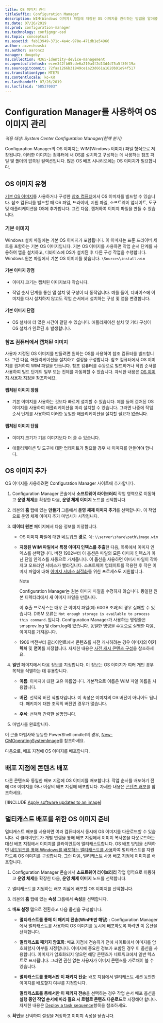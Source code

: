```yaml
---
title: OS 이미지 관리
titleSuffix: Configuration Manager
description: WIM(Windows 이미지) 파일에 저장된 OS 이미지를 관리하는 방법을 알아봅니다.
ms.date: 07/26/2019
ms.prod: configuration-manager
ms.technology: configmgr-osd
ms.topic: conceptual
ms.assetid: fab13949-371c-4a4c-978e-471db1e54966
author: aczechowski
ms.author: aaroncz
manager: dougeby
ms.collection: M365-identity-device-management
ms.openlocfilehash: ecee342fb65cde6a210a4f2d13d4d75a5f30f19a
ms.sourcegitcommit: 72faa1266b31849ce1a23d661a1620b01e94f517
ms.translationtype: MTE75
ms.contentlocale: ko-KR
ms.lasthandoff: 07/26/2019
ms.locfileid: "68537003"
---
```

# <a name="manage-os-images-with-configuration-manager"></a>Configuration Manager를 사용하여 OS 이미지 관리

*적용 대상: System Center Configuration Manager(현재 분기)*

Configuration Manager의 OS 이미지는 WIM(Windows 이미지) 파일 형식으로 저장됩니다. 이러한 이미지는 컴퓨터에 새 OS를 설치하고 구성하는 데 사용하는 참조 파일 및 폴더의 압축된 컬렉션입니다. 많은 OS 배포 시나리오에는 OS 이미지가 필요합니다.


## <a name="os-image-types"></a>OS 이미지 유형

[기본 OS 이미지](#default-image)를 사용하거나 구성한 [참조 컴퓨터](#bkmk_capture)에서 OS 이미지를 빌드할 수 있습니다. 참조 컴퓨터를 빌드할 때 OS 파일, 드라이버, 지원 파일, 소프트웨어 업데이트, 도구 및 애플리케이션을 OS에 추가합니다. 그런 다음, 캡처하여 이미지 파일을 만들 수 있습니다.

### <a name="default-image"></a>기본 이미지

Windows 설치 파일에는 기본 OS 이미지가 포함됩니다. 이 이미지는 표준 드라이버 세트를 포함하는 기본 OS 이미지입니다. 기본 OS 이미지를 사용하면 작업 순서 단계를 사용하여 앱을 설치하고, 디바이스에 OS가 설치된 후 다른 구성 작업을 수행합니다. Windows 원본 파일에서 기본 OS 이미지를 찾습니다. `\Sources\install.wim`  

#### <a name="default-image-advantages"></a>기본 이미지 장점

- 이미지 크기는 캡처된 이미지보다 작습니다.  

- 작업 순서 단계를 통한 앱 설치 및 구성이 더 동적입니다. 예를 들어, 디바이스에 이미지를 다시 설치하지 않고도 작업 순서에서 설치하는 구성 및 앱을 변경합니다.  

#### <a name="default-image-disadvantages"></a>기본 이미지 단점

- OS 설치에 더 많은 시간이 걸릴 수 있습니다. 애플리케이션 설치 및 기타 구성이 OS 설치가 완료된 후 발생합니다.  


### <a name="bkmk_capture"></a> 참조 컴퓨터에서 캡처된 이미지

사용자 지정된 OS 이미지를 만들려면 원하는 OS를 사용하여 참조 컴퓨터를 빌드합니다. 그런 다음, 애플리케이션을 설치하고 설정을 구성합니다. 참조 컴퓨터에서 OS 이미지를 캡처하여 WIM 파일을 만듭니다. 참조 컴퓨터를 수동으로 빌드하거나 작업 순서를 사용하여 빌드 단계의 일부 또는 전체를 자동화할 수 있습니다. 자세한 내용은 [OS 이미지 사용자 지정](/sccm/osd/get-started/customize-operating-system-images)을 참조하세요.  

#### <a name="captured-image-advantages"></a>캡처된 이미지 장점

- 기본 이미지를 사용하는 것보다 빠르게 설치할 수 있습니다. 예를 들어 캡처된 OS 이미지를 사용하여 애플리케이션을 미리 설치할 수 있습니다. 그러면 나중에 작업 순서 단계를 사용하여 이러한 동일한 애플리케이션을 설치할 필요가 없습니다.  

#### <a name="captured-image-disadvantages"></a>캡처된 이미지 단점

- 이미지 크기가 기본 이미지보다 더 클 수 있습니다.  

- 애플리케이션 및 도구에 대한 업데이트가 필요할 경우 새 이미지를 만들어야 합니다.  


## <a name="BKMK_AddOSImages"></a> OS 이미지 추가  

OS 이미지를 사용하려면 Configuration Manager 사이트에 추가합니다.

1. Configuration Manager 콘솔에서 **소프트웨어 라이브러리** 작업 영역으로 이동하고 **운영 체제**를 확장한 다음, **운영 체제 이미지** 노드를 선택합니다.  

2. 리본의 **홈** 탭에 있는 **만들기** 그룹에서 **운영 체제 이미지 추가**를 선택합니다. 이 작업으로 운영 체제 이미지 추가 마법사가 시작됩니다.  

3. **데이터 원본** 페이지에서 다음 정보를 지정합니다.

    - OS 이미지 파일에 대한 네트워크 **경로**. 예: `\\server\share\path\image.wim`

    - **지정된 WIM 파일에서 특정 이미지 인덱스를 추출**한 다음, 목록에서 이미지 인덱스를 선택합니다.<!--3719699--> 버전 1902부터 이 옵션은 파일의 모든 이미지 인덱스가 아닌 단일 인덱스를 자동으로 가져옵니다. 이 옵션을 사용하면 이미지 파일이 작아지고 오프라인 서비스가 빨라집니다. 소프트웨어 업데이트를 적용한 후 작은 이미지 파일에 대해 [이미지 서비스 최적화](#bkmk_resetbase)를 위한 프로세스도 지원합니다.  

        > [!Note]  
        > Configuration Manager는 원본 이미지 파일을 수정하지 않습니다. 동일한 원본 디렉터리에서 새 이미지 파일을 만듭니다.
        >
        > 이 추출 프로세스는 매우 큰 이미지 파일(예: 60GB 초과)의 경우 실패할 수 있습니다. DISM 오류는 `Not enough storage is available to process this command.`입니다. Configuration Manager가 사용하는 명령줄은 smsprov.log 및 dism.log에 있습니다. 동일한 명령을 수동으로 실행한 다음, 이미지를 가져옵니다.<!-- SCCMDocs-pr issue 3502 -->  

    - 1906 버전부터 클라이언트에서 콘텐츠를 사전 캐시하려는 경우 이미지의 **아키텍처** 및 **언어**를 지정합니다. 자세한 내용은 [사전 캐시 콘텐츠 구성](/sccm/osd/deploy-use/configure-precache-content)을 참조하세요.<!--4224642-->  

4. **일반** 페이지에서 다음 정보를 지정합니다. 이 정보는 OS 이미지가 여러 개인 경우 목적을 식별하는 데 유용합니다.  

    - **이름**: 이미지에 대한 고유 이름입니다. 기본적으로 이름은 WIM 파일 이름을 사용합니다.  

    - **버전**: 선택적 버전 식별자입니다. 이 속성은 이미지의 OS 버전이 아니어도 됩니다. 패키지에 대한 조직의 버전인 경우가 많습니다.  

    - **주석**: 선택적 간략한 설명입니다.  

5. 마법사를 완료합니다.  

이 콘솔 마법사와 동등한 PowerShell cmdlet의 경우, [New-CMOperatingSystemImage](https://docs.microsoft.com/powershell/module/configurationmanager/new-cmoperatingsystemimage?view=sccm-ps)를 참조하세요.

다음으로, 배포 지점에 OS 이미지를 배포합니다.  


## <a name="BKMK_DistributeBootImages"></a> 배포 지점에 콘텐츠 배포  

다른 콘텐츠와 동일한 배포 지점에 OS 이미지를 배포합니다. 작업 순서를 배포하기 전에 OS 이미지를 하나 이상의 배포 지점에 배포합니다. 자세한 내용은 [콘텐츠 배포](/sccm/core/servers/deploy/configure/deploy-and-manage-content#bkmk_distribute)를 참조하세요.  


[!INCLUDE [Apply software updates to an image](includes/wim-apply-updates.md)]


## <a name="BKMK_OSImageMulticast"></a> 멀티캐스트 배포를 위한 OS 이미지 준비  

멀티캐스트 배포를 사용하면 여러 컴퓨터에서 동시에 OS 이미지를 다운로드할 수 있습니다. 각 클라이언트가 개별 연결을 통해 배포 지점에서 이미지 복사본을 다운로드하는 대신 배포 지점에서 이미지를 클라이언트에 멀티캐스트합니다. OS 배포 방법을 선택하면 [네트워크를 통해 Windows를 배포하는 멀티캐스트를 사용](/sccm/osd/deploy-use/use-multicast-to-deploy-windows-over-the-network)하여 멀티캐스트를 지원하도록 OS 이미지를 구성합니다. 그런 다음, 멀티캐스트 사용 배포 지점에 이미지를 배포합니다.

1. Configuration Manager 콘솔에서 **소프트웨어 라이브러리** 작업 영역으로 이동하고 **운영 체제**를 확장한 다음, **운영 체제 이미지** 노드를 선택합니다.  

2. 멀티캐스트를 지원하는 배포 지점에 배포할 OS 이미지를 선택합니다.  

3. 리본의 **홈** 탭에 있는 **속성** 그룹에서 **속성**을 선택합니다.  

4. **배포 설정** 탭으로 전환하고 다음 옵션을 구성합니다.  

    - **멀티캐스트를 통해 이 패키지 전송(WinPE만 해당)** : Configuration Manager에서 멀티캐스트를 사용하여 OS 이미지를 동시에 배포하도록 하려면 이 옵션을 선택합니다.  

    - **멀티캐스트 패키지 암호화**: 배포 지점에 전송하기 전에 사이트에서 이미지를 암호화할지 여부를 지정합니다. 이미지에 중요한 정보가 포함된 경우 이 옵션을 사용합니다. 이미지가 암호화되지 않으면 해당 콘텐츠가 네트워크에서 일반 텍스트로 표시됩니다. 그러면 권한 없는 사용자가 이미지 콘텐츠를 가로채어 볼 수 있습니다.  

    - **멀티캐스트를 통해서만 이 패키지 전송**: 배포 지점에서 멀티캐스트 세션 동안만 이미지를 배포할지 여부를 지정합니다.  

         **멀티캐스트를 통해서만 이 패키지 전송**을 선택하는 경우 작업 순서 배포 옵션을 **실행 중인 작업 순서에 따라 필요 시 로컬로 콘텐츠 다운로드**로 지정해야 합니다. 자세한 내용은 [Deploy a task sequence](/sccm/osd/deploy-use/deploy-a-task-sequence)항목을 참조하세요.  

5. **확인**을 선택하여 설정을 저장하고 이미지 속성을 닫습니다.  
